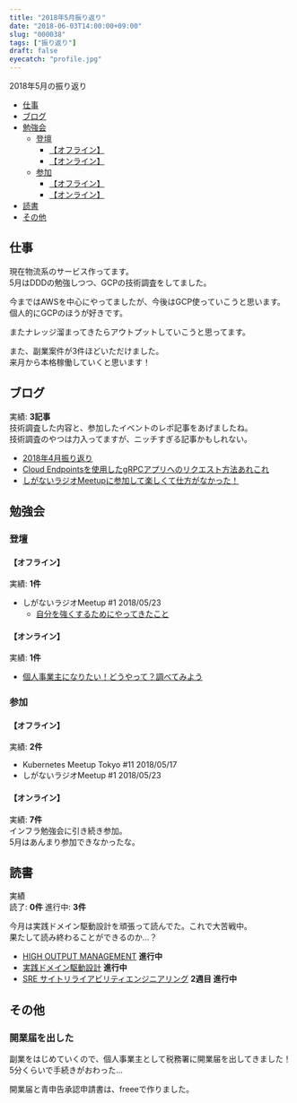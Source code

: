 ```yaml
---
title: "2018年5月振り返り"
date: "2018-06-03T14:00:00+09:00"
slug: "000038"
tags: ["振り返り"]
draft: false
eyecatch: "profile.jpg"
---
```

2018年5月の振り返り

* [仕事](#%E4%BB%95%E4%BA%8B)
* [ブログ](#%E3%83%96%E3%83%AD%E3%82%B0)
* [勉強会](#%E5%8B%89%E5%BC%B7%E4%BC%9A)
  * [登壇](#%E7%99%BB%E5%A3%87)
      * [【オフライン】](#%E3%82%AA%E3%83%95%E3%83%A9%E3%82%A4%E3%83%B3)
      * [【オンライン】](#%E3%82%AA%E3%83%B3%E3%83%A9%E3%82%A4%E3%83%B3)
  * [参加](#%E5%8F%82%E5%8A%A0)
      * [【オフライン】](#%E3%82%AA%E3%83%95%E3%83%A9%E3%82%A4%E3%83%B3-1)
      * [【オンライン】](#%E3%82%AA%E3%83%B3%E3%83%A9%E3%82%A4%E3%83%B3-1)
* [読書](#%E8%AA%AD%E6%9B%B8)
* [その他](#%E3%81%9D%E3%81%AE%E4%BB%96)

## 仕事
現在物流系のサービス作ってます。  
5月はDDDの勉強しつつ、GCPの技術調査をしてました。  

今まではAWSを中心にやってましたが、今後はGCP使っていこうと思います。  
個人的にGCPのほうが好きです。  

またナレッジ溜まってきたらアウトプットしていこうと思ってます。

また、副業案件が3件ほどいただけました。  
来月から本格稼働していくと思います！

## ブログ
実績: **3記事**  
技術調査した内容と、参加したイベントのレポ記事をあげましたね。  
技術調査のやつは力入ってますが、ニッチすぎる記事かもしれない。

* [2018年4月振り返り](https://blog.haramishio.xyz/post/000035/)
* [Cloud Endpointsを使用したgRPCアプリへのリクエスト方法あれこれ](https://blog.haramishio.xyz/post/000036/)
* [しがないラジオMeetupに参加して楽しくて仕方がなかった！](https://blog.haramishio.xyz/post/000037/)

## 勉強会
### 登壇
#### 【オフライン】
実績: **1件**

* しがないラジオMeetup #1 2018/05/23
  * [自分を強くするためにやってきたこと](https://speakerdeck.com/morix1500/zi-fen-woqiang-kusurutameniyatutekitakoto)

#### 【オンライン】
実績: **1件**  

* [個人事業主になりたい！どうやって？調べてみよう](https://wp.infra-workshop.tech/event/%E5%80%8B%E4%BA%BA%E4%BA%8B%E6%A5%AD%E4%B8%BB%E3%81%AB%E3%81%AA%E3%82%8A%E3%81%9F%E3%81%84%EF%BC%81%E3%81%A9%E3%81%86%E3%82%84%E3%81%A3%E3%81%A6%EF%BC%9F%E8%AA%BF%E3%81%B9%E3%81%A6%E3%81%BF%E3%82%88/)

### 参加
#### 【オフライン】
実績: **2件**

* Kubernetes Meetup Tokyo #11 2018/05/17
* しがないラジオMeetup #1 2018/05/23

#### 【オンライン】
実績: **7件**  
インフラ勉強会に引き続き参加。  
5月はあんまり参加できなかったな。

## 読書
実績  
読了: **0件** 進行中: **3件** 

今月は実践ドメイン駆動設計を頑張って読んでた。これで大苦戦中。  
果たして読み終わることができるのか…？

* [HIGH OUTPUT MANAGEMENT](https://amzn.to/2GorJbB) **進行中**
* [実践ドメイン駆動設計](https://www.amazon.co.jp/%E5%AE%9F%E8%B7%B5%E3%83%89%E3%83%A1%E3%82%A4%E3%83%B3%E9%A7%86%E5%8B%95%E8%A8%AD%E8%A8%88-%E3%83%B4%E3%82%A1%E3%83%BC%E3%83%B3-%E3%83%B4%E3%82%A1%E3%83%BC%E3%83%8E%E3%83%B3-ebook/dp/B00UX9VJGW/ref=tmm_kin_swatch_0?_encoding=UTF8&qid=1525235299&sr=8-2) **進行中**
* [SRE サイトリライアビリティエンジニアリング](https://amzn.to/2J94Mah) **2週目 進行中**

## その他
### 開業届を出した
副業をはじめていくので、個人事業主として税務署に開業届を出してきました！  
5分くらいで手続きがおわった…  

開業届と青申告承認申請書は、freeeで作りました。  